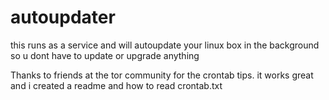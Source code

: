 # autoupdater
this runs as a service and will autoupdate your linux box in the background so u dont have to update or upgrade anything

Thanks to friends at the tor community for the crontab tips. 
it works great and i created a readme and how to read crontab.txt

